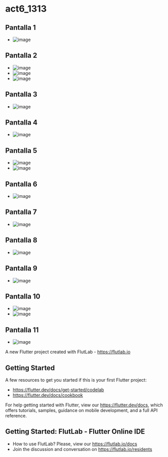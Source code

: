 # act6_1313
## Pantalla 1
- ![image](https://github.com/user-attachments/assets/759f0778-c97f-4fbc-b4b9-f4648bdfdcf8)
## Pantalla 2
- ![image](https://github.com/user-attachments/assets/036deb34-de72-431a-bbb4-702c43b0c695)
- ![image](https://github.com/user-attachments/assets/942a05a2-a618-40e6-b234-92d855652bf1)
- ![image](https://github.com/user-attachments/assets/d0b0f429-36e7-4c1b-b2e4-3f024d9e10ef)
## Pantalla 3
- ![image](https://github.com/user-attachments/assets/df639ed3-f1db-46c4-a9c1-e5a3e5ed040c)
## Pantalla 4
- ![image](https://github.com/user-attachments/assets/45fd7406-6387-4d6b-8ad1-2bc2212c8872)
## Pantalla 5
- ![image](https://github.com/user-attachments/assets/95bd9a38-0712-4ac4-b66c-40f80b84afc9)
- ![image](https://github.com/user-attachments/assets/470a4f0c-af9b-4776-ac5d-0b30174b4db5)
## Pantalla 6
- ![image](https://github.com/user-attachments/assets/5d1a426a-9891-4ce1-9ef8-6f00d5a0b9b3)
## Pantalla 7
- ![image](https://github.com/user-attachments/assets/cd193227-638e-4e03-9c56-79f6155ffee1)
## Pantalla 8
- ![image](https://github.com/user-attachments/assets/c9fabd97-060b-4f86-a7bf-6db0a2d8e9bd)
## Pantalla 9
- ![image](https://github.com/user-attachments/assets/5df15298-8b2b-4314-9eee-c8fbd03dac01)

## Pantalla 10
- ![image](https://github.com/user-attachments/assets/01d1d295-3787-49d7-bcb0-ff17bed10b17)
- ![image](https://github.com/user-attachments/assets/d88de2cb-d36f-44ea-a5d8-6972deaf912d)


## Pantalla 11
- ![image](https://github.com/user-attachments/assets/003791b2-b6e6-4a16-ae7a-717d9680004f)



  

A new Flutter project created with FlutLab - https://flutlab.io

## Getting Started

A few resources to get you started if this is your first Flutter project:

- https://flutter.dev/docs/get-started/codelab
- https://flutter.dev/docs/cookbook

For help getting started with Flutter, view our
https://flutter.dev/docs, which offers tutorials,
samples, guidance on mobile development, and a full API reference.

## Getting Started: FlutLab - Flutter Online IDE

- How to use FlutLab? Please, view our https://flutlab.io/docs
- Join the discussion and conversation on https://flutlab.io/residents
